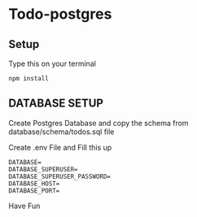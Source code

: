 # Todo-postgres

## Setup

Type this on your terminal
```
npm install
```

## DATABASE SETUP
Create Postgres Database and copy the schema from database/schema/todos.sql file

Create .env File and Fill this up
```
DATABASE=
DATABASE_SUPERUSER=
DATABASE_SUPERUSER_PASSWORD=
DATABASE_HOST=
DATABASE_PORT=

```


Have Fun